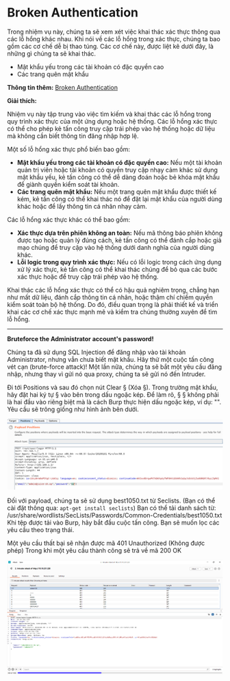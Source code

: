 # Broken Authentication

Trong nhiệm vụ này, chúng ta sẽ xem xét việc khai thác xác thực thông qua các lỗ hổng khác nhau. Khi nói về các lỗ hổng trong xác thực, chúng ta bao gồm các cơ chế dễ bị thao túng. Các cơ chế này, được liệt kê dưới đây, là những gì chúng ta sẽ khai thác.

- Mật khẩu yếu trong các tài khoản có đặc quyền cao
- Các trang quên mật khẩu

**Thông tin thêm:** [Broken Authentication](https://owasp.org/www-project-top-ten/OWASP_Top_Ten_2017/Top_10-2017_A2-Broken_Authentication)

**Giải thích:**

Nhiệm vụ này tập trung vào việc tìm kiếm và khai thác các lỗ hổng trong quy trình xác thực của một ứng dụng hoặc hệ thống. Các lỗ hổng xác thực có thể cho phép kẻ tấn công truy cập trái phép vào hệ thống hoặc dữ liệu mà không cần biết thông tin đăng nhập hợp lệ.

Một số lỗ hổng xác thực phổ biến bao gồm:

- **Mật khẩu yếu trong các tài khoản có đặc quyền cao:** Nếu một tài khoản quản trị viên hoặc tài khoản có quyền truy cập nhạy cảm khác sử dụng mật khẩu yếu, kẻ tấn công có thể dễ dàng đoán hoặc bẻ khóa mật khẩu để giành quyền kiểm soát tài khoản.
- **Các trang quên mật khẩu:** Nếu một trang quên mật khẩu được thiết kế kém, kẻ tấn công có thể khai thác nó để đặt lại mật khẩu của người dùng khác hoặc để lấy thông tin cá nhân nhạy cảm.

Các lỗ hổng xác thực khác có thể bao gồm:

- **Xác thực dựa trên phiên không an toàn:** Nếu mã thông báo phiên không được tạo hoặc quản lý đúng cách, kẻ tấn công có thể đánh cắp hoặc giả mạo chúng để truy cập vào hệ thống dưới danh nghĩa của người dùng khác.
- **Lỗi logic trong quy trình xác thực:** Nếu có lỗi logic trong cách ứng dụng xử lý xác thực, kẻ tấn công có thể khai thác chúng để bỏ qua các bước xác thực hoặc để truy cập trái phép vào hệ thống.

Khai thác các lỗ hổng xác thực có thể có hậu quả nghiêm trọng, chẳng hạn như mất dữ liệu, đánh cắp thông tin cá nhân, hoặc thậm chí chiếm quyền kiểm soát toàn bộ hệ thống. Do đó, điều quan trọng là phải thiết kế và triển khai các cơ chế xác thực mạnh mẽ và kiểm tra chúng thường xuyên để tìm lỗ hổng.

---

**Bruteforce the Administrator account's password!**

Chúng ta đã sử dụng SQL Injection để đăng nhập vào tài khoản Administrator, nhưng vẫn chưa biết mật khẩu. Hãy thử một cuộc tấn công vét cạn (brute-force attack)! Một lần nữa, chúng ta sẽ bắt một yêu cầu đăng nhập, nhưng thay vì gửi nó qua proxy, chúng ta sẽ gửi nó đến Intruder.

Đi tới Positions và sau đó chọn nút Clear § (Xóa §). Trong trường mật khẩu, hãy đặt hai ký tự § vào bên trong dấu ngoặc kép. Để làm rõ, § § không phải là hai đầu vào riêng biệt mà là cách Burp thực hiện dấu ngoặc kép, ví dụ: "". Yêu cầu sẽ trông giống như hình ảnh bên dưới.

![image.png](<img/4.png>)

Đối với payload, chúng ta sẽ sử dụng best1050.txt từ Seclists. (Bạn có thể cài đặt thông qua: `apt-get install seclists`)
Bạn có thể tải danh sách từ: /usr/share/wordlists/SecLists/Passwords/Common-Credentials/best1050.txt
Khi tệp được tải vào Burp, hãy bắt đầu cuộc tấn công. Bạn sẽ muốn lọc các yêu cầu theo trạng thái.

Một yêu cầu thất bại sẽ nhận được mã 401 Unauthorized (Không được phép)
Trong khi một yêu cầu thành công sẽ trả về mã 200 OK

![image.png](<img/5.png>)